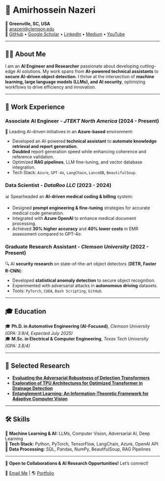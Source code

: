 # 🚀 Amirhossein Nazeri  

📍 **Greenville, SC, USA**  
📧 [anazeri@clemson.edu](mailto:anazeri@clemson.edu)  
🔗 [GitHub](https://github.com/amirhnazerii) • [Google Scholar](https://scholar.google.com/citations?user=2V7M53cAAAAJ&hl=en) • [LinkedIn](https://www.linkedin.com/in/amir-h-nazeri/) • [Medium](https://medium.com/@amirhossein20n) • [YouTube](https://www.youtube.com/@amirhnazerii)  

---

## 👨‍💻 About Me  
I am an **AI Engineer and Researcher** passionate about developing cutting-edge AI solutions. My work spans from **AI-powered technical assistants** to **secure AI-driven object detection**. I thrive at the intersection of **machine learning, large language models (LLMs), and AI security**, optimizing workflows to drive efficiency and innovation.

---

## 💼 Work Experience  

### **Associate AI Engineer** - *JTEKT North America* (2024 - Present)  
🚀 Leading AI-driven initiatives in an **Azure-based** environment:  
- Developed an AI-powered **technical assistant** to **automate knowledge retrieval and report generation**.  
- **Doubled** report generation speed while enhancing coherence and reference validation.  
- Optimized **RAG pipelines**, LLM fine-tuning, and vector database integration.  
- Tech Stack: `Azure`, `GPT-4o`, `LangChain`, `LanceDB`, `BeautifulSoup`.  

### **Data Scientist** - *DataRoo LLC* (2023 - 2024)  
📊 Spearheaded an **AI-driven medical coding & billing** system:  
- Designed **prompt engineering & fine-tuning** strategies for accurate medical code generation.  
- Integrated with **Azure OpenAI** to enhance medical document processing.  
- Achieved **30% higher accuracy** and **40% lower costs** in EMR assessment compared to GPT-4o.  

### **Graduate Research Assistant** - *Clemson University* (2022 - Present)  
🔍 AI **security research** on state-of-the-art object detectors (**DETR, Faster R-CNN**):  
- Developed **statistical anomaly detection** to secure object recognition.  
- Experimented with adversarial attacks in **autonomous driving** datasets.  
- Tools: `PyTorch`, `CUDA`, `Bash Scripting`, `GitHub`.  

---

## 🎓 Education  
🎓 **Ph.D. in Automotive Engineering (AI-Focused)**, *Clemson University* *(GPA: 3.9/4, Expected July 2025)*  
🎓 **M.Sc. in Electrical & Computer Engineering**, *Texas Tech University* *(GPA: 3.8/4)*  

---

## 📜 Selected Research  
- **[Evaluating the Adversarial Robustness of Detection Transformers](https://arxiv.org/abs/2412.18718)**  
- **[Exploration of TPU Architectures for Optimized Transformer in Drainage Detection](https://ieeexplore.ieee.org/abstract/document/10826077)**  
- **[Entanglement Learning: An Information-Theoretic Framework for Adaptive Computer Vision](https://www.mdpi.com/1996-1073/17/4/868)**  

---

## 🛠️ Skills  
🔹 **Machine Learning & AI:** LLMs, Computer Vision, Adversarial AI, Deep Learning  
🔹 **Tech Stack:** Python, PyTorch, TensorFlow, LangChain, Azure, OpenAI API  
🔹 **Data Processing:** SQL, Pandas, NumPy, BeautifulSoup, RAG Pipelines  

---

🚀 **Open to Collaborations & AI Research Opportunities!** Let’s connect!  

📩 [Email Me](mailto:anazeri@clemson.edu) | 🌎 [Portfolio](https://github.com/amirhnazerii)
